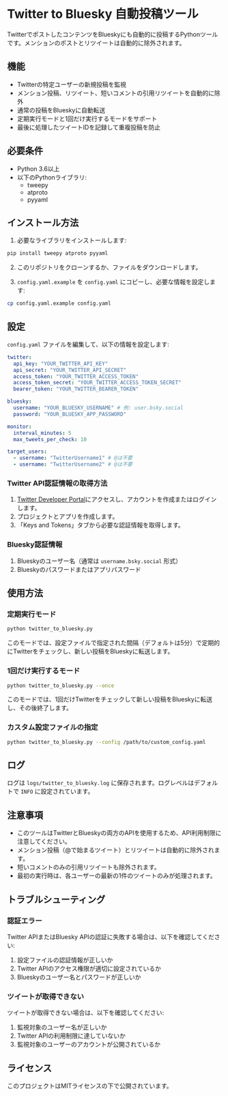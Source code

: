 # Twitter to Bluesky 自動投稿ツール

TwitterでポストしたコンテンツをBlueskyにも自動的に投稿するPythonツールです。メンションのポストとリツイートは自動的に除外されます。

## 機能

- Twitterの特定ユーザーの新規投稿を監視
- メンション投稿、リツイート、短いコメントの引用リツイートを自動的に除外
- 通常の投稿をBlueskyに自動転送
- 定期実行モードと1回だけ実行するモードをサポート
- 最後に処理したツイートIDを記録して重複投稿を防止

## 必要条件

- Python 3.6以上
- 以下のPythonライブラリ:
  - tweepy
  - atproto
  - pyyaml

## インストール方法

1. 必要なライブラリをインストールします:

```bash
pip install tweepy atproto pyyaml
```

2. このリポジトリをクローンするか、ファイルをダウンロードします。

3. `config.yaml.example` を `config.yaml` にコピーし、必要な情報を設定します:

```bash
cp config.yaml.example config.yaml
```

## 設定

`config.yaml` ファイルを編集して、以下の情報を設定します:

```yaml
twitter:
  api_key: "YOUR_TWITTER_API_KEY"
  api_secret: "YOUR_TWITTER_API_SECRET"
  access_token: "YOUR_TWITTER_ACCESS_TOKEN"
  access_token_secret: "YOUR_TWITTER_ACCESS_TOKEN_SECRET"
  bearer_token: "YOUR_TWITTER_BEARER_TOKEN"

bluesky:
  username: "YOUR_BLUESKY_USERNAME" # 例: user.bsky.social
  password: "YOUR_BLUESKY_APP_PASSWORD"

monitor:
  interval_minutes: 5
  max_tweets_per_check: 10

target_users:
  - username: "TwitterUsername1" # @は不要
  - username: "TwitterUsername2" # @は不要
```

### Twitter API認証情報の取得方法

1. [Twitter Developer Portal](https://developer.twitter.com/en/portal/dashboard)にアクセスし、アカウントを作成またはログインします。
2. プロジェクトとアプリを作成します。
3. 「Keys and Tokens」タブから必要な認証情報を取得します。

### Bluesky認証情報

1. Blueskyのユーザー名（通常は `username.bsky.social` 形式）
2. Blueskyのパスワードまたはアプリパスワード

## 使用方法

### 定期実行モード

```bash
python twitter_to_bluesky.py
```

このモードでは、設定ファイルで指定された間隔（デフォルトは5分）で定期的にTwitterをチェックし、新しい投稿をBlueskyに転送します。

### 1回だけ実行するモード

```bash
python twitter_to_bluesky.py --once
```

このモードでは、1回だけTwitterをチェックして新しい投稿をBlueskyに転送し、その後終了します。

### カスタム設定ファイルの指定

```bash
python twitter_to_bluesky.py --config /path/to/custom_config.yaml
```

## ログ

ログは `logs/twitter_to_bluesky.log` に保存されます。ログレベルはデフォルトで `INFO` に設定されています。

## 注意事項

- このツールはTwitterとBlueskyの両方のAPIを使用するため、API利用制限に注意してください。
- メンション投稿（@で始まるツイート）とリツイートは自動的に除外されます。
- 短いコメントのみの引用リツイートも除外されます。
- 最初の実行時は、各ユーザーの最新の1件のツイートのみが処理されます。

## トラブルシューティング

### 認証エラー

Twitter APIまたはBluesky APIの認証に失敗する場合は、以下を確認してください:

1. 設定ファイルの認証情報が正しいか
2. Twitter APIのアクセス権限が適切に設定されているか
3. Blueskyのユーザー名とパスワードが正しいか

### ツイートが取得できない

ツイートが取得できない場合は、以下を確認してください:

1. 監視対象のユーザー名が正しいか
2. Twitter APIの利用制限に達していないか
3. 監視対象のユーザーのアカウントが公開されているか

## ライセンス

このプロジェクトはMITライセンスの下で公開されています。
